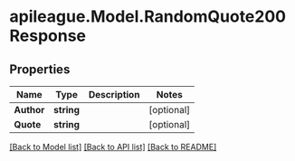 # apileague.Model.RandomQuote200Response

## Properties

Name | Type | Description | Notes
------------ | ------------- | ------------- | -------------
**Author** | **string** |  | [optional] 
**Quote** | **string** |  | [optional] 

[[Back to Model list]](../README.md#documentation-for-models) [[Back to API list]](../README.md#documentation-for-api-endpoints) [[Back to README]](../README.md)

